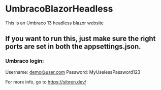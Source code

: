 # UmbracoBlazorHeadless

This is an Umbraco 13 headless blazor website

## If you want to run this, just make sure the right ports are set in both the appsettings.json.

### Umbraco login:

Username: demo@user.com
Password: MyUselessPassword123

For more info, go to https://sibren.dev/
